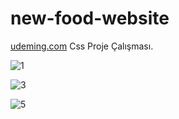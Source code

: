 # new-food-website

[udeming.com](https://udemig.com]) Css Proje Çalışması.

![1](https://github.com/user-attachments/assets/32bc70a4-5527-492d-bd97-59eee38ff9ba)

![3](https://github.com/user-attachments/assets/be5eb1d1-2f55-45b4-93cd-031ab05e0b66)

![5](https://github.com/user-attachments/assets/c8b88480-c72f-4116-95f0-ad39ed5c4969)
